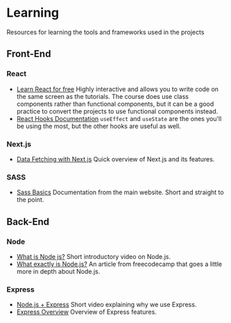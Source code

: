 # Learning
Resources for learning the tools and frameworks used in the projects

## Front-End
### React
* [Learn React for free](https://scrimba.com/learn/learnreact) Highly interactive and allows you to write code on the same screen as the tutorials. The course does use class components rather than functional components, but it can be a good practice to convert the projects to use functional components instead.
* [React Hooks Documentation](https://blog.ohansemmanuel.com/react-hooks-documentation-easy-to-read/) `useEffect` and `useState` are the ones you'll be using the most, but the other hooks are useful as well. 
### Next.js
* [Data Fetching with Next.js](https://youtu.be/f1rF9YKm1Ms) Quick overview of Next.js and its features.
### SASS
* [Sass Basics](https://sass-lang.com/guide) Documentation from the main website. Short and straight to the point.

## Back-End
### Node
* [What is Node js?](https://youtu.be/uVwtVBpw7RQ) Short introductory video on Node.js.
* [What exactly is Node.js?](https://www.freecodecamp.org/news/what-exactly-is-node-js-ae36e97449f5/) An article from freecodecamp that goes a little more in depth about Node.js.
### Express
* [Node.js + Express](https://youtu.be/45dAt9Gz8rE) Short video explaining why we use Express.
* [Express Overview](https://www.tutorialspoint.com/nodejs/nodejs_express_framework.htm) Overview of Express features.
